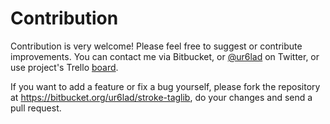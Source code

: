# Contribution

Contribution is very welcome! Please feel free to suggest or contribute improvements. You can contact me via Bitbucket, or [@ur6lad][twitter] on Twitter, or use project's Trello [board][trello].

If you want to add a feature or fix a bug yourself, please fork the repository at https://bitbucket.org/ur6lad/stroke-taglib, do your changes and send a pull request.

[twitter]: http://twitter.com/ur6lad "Vitaliy Berdinskikh (@ur6lad)"
[trello]: https://trello.com/b/u4dRy9Kj/stroke-taglib "Trello board Stroke Taglib"